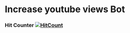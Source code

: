 # Increase youtube views Bot


### Hit Counter [![HitCount](http://hits.dwyl.com/samihan25/Increase-youtube-views-Bot.svg)](http://hits.dwyl.com/samihan25/Increase-youtube-views-Bot)
